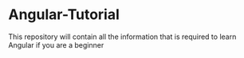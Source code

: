 # Angular-Tutorial
This repository will contain all the information that is required to learn Angular if you are a beginner
